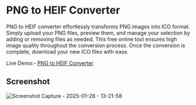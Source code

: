 # PNG to HEIF Converter

PNG to HEIF converter effortlessly transforms PNG images into ICO format. Simply upload your PNG files, preview them, and manage your selection by adding or removing files as needed. This free online tool ensures high image quality throughout the conversion process. Once the conversion is complete, download your new ICO files with ease.

Live Demo:- [PNG to HEIF Converter](https://prepphint.com/png-to-ico/)

## Screenshot
![Screenshot Capture - 2025-01-28 - 13-21-58](https://github.com/user-attachments/assets/79aeb4be-cede-42ef-885c-6e2c341c190c)
